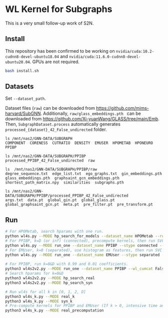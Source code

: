# WL Kernel for Subgraphs

This is a very small follow-up work of S2N.

## Install

This repository has been confirmed to be working on `nvidia/cuda:10.2-cudnn8-devel-ubuntu18.04`
and `nvidia/cuda:11.6.0-cudnn8-devel-ubuntu20.04`. GPUs are not required.

```bash
bash install.sh
```

## Datasets

Set `--dataset_path`.

Dataset files (`raw`) can be downloaded from https://github.com/mims-harvard/SubGNN.
Additionally,  `raw/glass_embeddings.pth ` can be downloaded from https://github.com/Xi-yuanWang/GLASS/tree/main/Emb.
Then,  `SubgraphDataset.process` automatically generates `processed_{dataset}_42_False_undirected` folder.

```
ls /mnt/nas2/GNN-DATA/SUBGRAPH
COMPONENT  CORENESS  CUTRATIO  DENSITY  EMUSER  HPOMETAB  HPONEURO  PPIBP

ls /mnt/nas2/GNN-DATA/SUBGRAPH/PPIBP
processed_PPIBP_42_False_undirected  raw

ls  /mnt/nas2/GNN-DATA/SUBGRAPH/PPIBP/raw
degree_sequence.txt  edge_list.txt  ego_graphs.txt  gin_embeddings.pth  glass_embeddings.pth  graphsaint_gcn_embeddings.pth  shortest_path_matrix.npy  similarities  subgraphs.pth

ls /mnt/nas2/GNN-DATA/SUBGRAPH/PPIBP/processed_PPIBP_42_False_undirected
args.txt  data.pt  global_gin.pt  global_glass.pt  global_graphsaint_gcn.pt  meta.pt  pre_filter.pt  pre_transform.pt
```

## Run

```bash
# For HPOMetab, search hparams with one run.
python wl4s.py --MODE hp_search_for_models --dataset_name HPOMetab --runs 1
# For PPIBP, k=D (or inf) (connected), precompute kernels, then run SVC (C=1.28) with 2 seeds.
python wl4s.py --MODE run_one --dataset_name PPIBP --stype connected --dtype kernel --wl_cumcat False --hist_norm True --runs 2 --C 1.28
# For EMUser, k=0 (separated), use histogram as features, then run SVC with a linear kernel.
python wl4s.py --MODE run_one --dataset_name EMUser --stype separated --dtype histogram --kernel linear --wl_cumcat False --hist_norm False --runs 3 --C 0.08
 
# For PPIBP, run k=0&D with 0.99 and 0.01 coefficients.
python3 wl4s2v2.py --MODE run_one --dataset_name PPIBP --wl_cumcat False --hist_norm True --a_c 0.99 --a_s 0.01 --runs 3 --C 1.28
# Search hparams for k=0&D
python3 wl4s2v2.py --MODE hp_search_real
python3 wl4s2v2.py --MODE hp_search_syn

# Run wl4s for all k in [0, 1, 2, D]
python3 wl4s_k.py --MODE real_k
python3 wl4s_k.py --MODE syn_k
# Pre-compute kernels for PPIBP and EMUser (If k > 0, intensive time and memory are required)
python3 wl4s_k.py --MODE real_precomputation
```